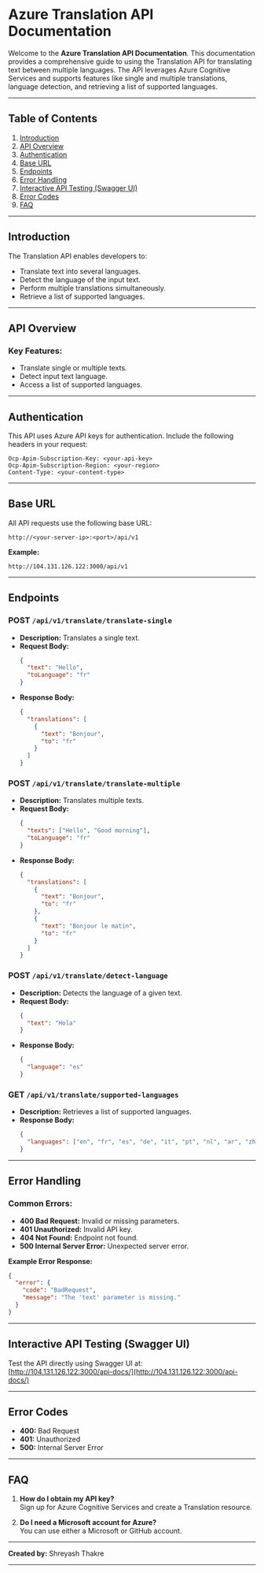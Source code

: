 # Azure Translation API Documentation

Welcome to the **Azure Translation API Documentation**. This documentation provides a comprehensive guide to using the Translation API for translating text between multiple languages. The API leverages Azure Cognitive Services and supports features like single and multiple translations, language detection, and retrieving a list of supported languages.

---

## Table of Contents

1. [Introduction](#introduction)  
2. [API Overview](#api-overview)  
3. [Authentication](#authentication)  
4. [Base URL](#base-url)  
5. [Endpoints](#endpoints)  
6. [Error Handling](#error-handling)  
7. [Interactive API Testing (Swagger UI)](#interactive-api-testing-swagger-ui)  
8. [Error Codes](#error-codes)  
9. [FAQ](#faq)  

---

## Introduction

The Translation API enables developers to:
- Translate text into several languages.
- Detect the language of the input text.
- Perform multiple translations simultaneously.
- Retrieve a list of supported languages.

---

## API Overview

### Key Features:
- Translate single or multiple texts.
- Detect input text language.
- Access a list of supported languages.

---

## Authentication

This API uses Azure API keys for authentication. Include the following headers in your request:

```http
Ocp-Apim-Subscription-Key: <your-api-key>
Ocp-Apim-Subscription-Region: <your-region>
Content-Type: <your-content-type>
```
---

## Base URL

All API requests use the following base URL:

```plaintext
http://<your-server-ip>:<port>/api/v1
```

**Example:**
```plaintext
http://104.131.126.122:3000/api/v1
```

---

## Endpoints

### **POST** `/api/v1/translate/translate-single`
- **Description:** Translates a single text.
- **Request Body:**
    ```json
    {
      "text": "Hello",
      "toLanguage": "fr"
    }
    ```
- **Response Body:**
    ```json
    {
      "translations": [
        {
          "text": "Bonjour",
          "to": "fr"
        }
      ]
    }
    ```

### **POST** `/api/v1/translate/translate-multiple`
- **Description:** Translates multiple texts.
- **Request Body:**
    ```json
    {
      "texts": ["Hello", "Good morning"],
      "toLanguage": "fr"
    }
    ```
- **Response Body:**
    ```json
    {
      "translations": [
        {
          "text": "Bonjour",
          "to": "fr"
        },
        {
          "text": "Bonjour le matin",
          "to": "fr"
        }
      ]
    }
    ```

### **POST** `/api/v1/translate/detect-language`
- **Description:** Detects the language of a given text.
- **Request Body:**
    ```json
    {
      "text": "Hola"
    }
    ```
- **Response Body:**
    ```json
    {
      "language": "es"
    }
    ```

### **GET** `/api/v1/translate/supported-languages`
- **Description:** Retrieves a list of supported languages.
- **Response Body:**
    ```json
    {
      "languages": ["en", "fr", "es", "de", "it", "pt", "nl", "ar", "zh", "ja"]
    }
    ```
---

## Error Handling

### Common Errors:
- **400 Bad Request:** Invalid or missing parameters.
- **401 Unauthorized:** Invalid API key.
- **404 Not Found:** Endpoint not found.
- **500 Internal Server Error:** Unexpected server error.

**Example Error Response:**
```json
{
  "error": {
    "code": "BadRequest",
    "message": "The 'text' parameter is missing."
  }
}
```

---

## Interactive API Testing (Swagger UI)

Test the API directly using Swagger UI at:  
[http://104.131.126.122:3000/api-docs/](http://104.131.126.122:3000/api-docs/)

---

## Error Codes

- **400:** Bad Request
- **401:** Unauthorized
- **500:** Internal Server Error

---

## FAQ

1. **How do I obtain my API key?**  
   Sign up for Azure Cognitive Services and create a Translation resource.

2. **Do I need a Microsoft account for Azure?**  
   You can use either a Microsoft or GitHub account.  
--- 

**Created by:** Shreyash Thakre

---
